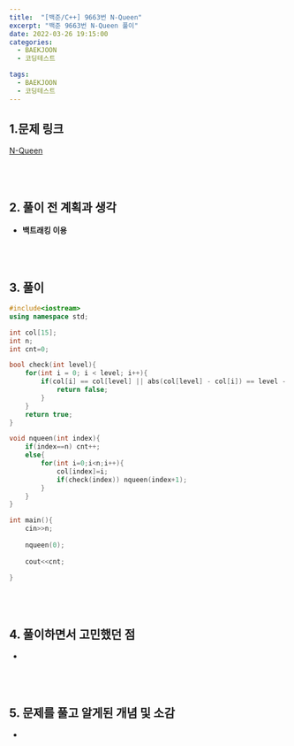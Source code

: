 ```yaml
---
title:  "[백준/C++] 9663번 N-Queen"
excerpt: "백준 9663번 N-Queen 풀이"
date: 2022-03-26 19:15:00
categories:
  - BAEKJOON
  - 코딩테스트

tags:
  - BAEKJOON
  - 코딩테스트
---
```


## 1.문제 링크

[N-Queen](https://www.acmicpc.net/problem/9663)

<br>
<br>

## 2. 풀이 전 계획과 생각

- **백트래킹 이용**


<br>
<br>

## 3. 풀이

```cpp
#include<iostream>
using namespace std;

int col[15];
int n;
int cnt=0;

bool check(int level){
	for(int i = 0; i < level; i++){
		if(col[i] == col[level] || abs(col[level] - col[i]) == level - i){
			return false;
		}
	}
	return true;
}

void nqueen(int index){
	if(index==n) cnt++;
	else{
		for(int i=0;i<n;i++){
			col[index]=i;
			if(check(index)) nqueen(index+1);
		}
	} 
}

int main(){
	cin>>n;
	
	nqueen(0);
	
	cout<<cnt;
	
}
```


<br>
<br>

## 4. 풀이하면서 고민했던 점

- 

<br>
<br>

## 5. 문제를 풀고 알게된 개념 및 소감

- 


